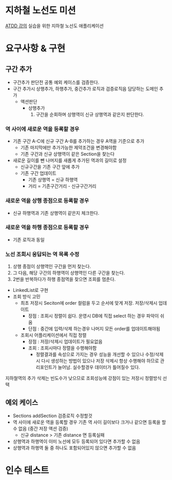 # 지하철 노선도 미션

[ATDD 강의](https://edu.nextstep.camp/c/R89PYi5H) 실습을 위한 지하철 노선도 애플리케이션

# 요구사항 & 구현

## 구간 추가
- 구간추가 판단전 공통 예외 케이스를 검증한다.
- 구간 추가시 상행추가, 하행추가, 중간추가 로직과 검증로직음 담당하는 도메인 추가
  - 액션판단
    - 상행추가
      1. 구간을 순회하며 상행역이 신규 상행역과 같은지 판단한다.

### 역 사이에 새로운 역을 등록할 경우

- 기존 구간 A-C에 신규 구간 A-B를 추가하는 경우 A역을 기준으로 추가
  - 기존 마지막에만 추가가능한 제약조건을 변경해야함 
  - 기존 구간과 신규 상행역이 같은 Section을 찾는다
- 새로운 길이를 뺀 나머지를 새롭게 추가된 역과의 길이로 설정
  - 신규구간을 기존 구간 앞에 추가
  - 기존 구간 업데이트 
    - 기존 상행역 = 신규 하행역
    - 거리 = 기존구간거리 - 신규구간거리
### 새로운 역을 상행 종점으로 등록할 경우
- 신규 하행역과 기존 상행역이 같은지 체크한다.

### 새로운 역을 하행 종점으로 등록할 경우
- 기존 로직과 동일

### 노선 조회시 응답되는 역 목록 수정

1. 상행 종점이 상행역인 구간을 먼저 찾는다.
2. 그 다음, 해당 구간의 하행역이 상행역인 다른 구간을 찾는다.
3. 2번을 반복하다가 하행 종점역을 찾으면 조회를 멈춘다.

- LinkedList로 구현
- 조회 방식 고민 
  - 최초 저장시 Seciton에 order 컬럼을 두고 순서에 맞게 저장. 저장/삭제시 업데이트
    - 장점 : 조회시 정렬이 쉽다. 운영시 DB에 직접 select 하는 경우 파악이 쉬움
    - 단점 : 중간에 입력/삭제 하는경우 나머지 모든 order를 업데이트해야됨
  - 조회시 어플리케이션에서 직접 정렬 
    - 장점 : 저장/삭제시 업데이트가 필요없음
    - 조회 : 조회시마다 정렬을 수행해야함
      - 정렬결과를 속성으로 가지는 경우 성능을 개선할 수 있으나 수정/삭제시 다시 생성하는 방법이 있으나 저장 삭제시 항상 수행해야 하므로 관리포인트가 늘어남. 실수할경우 데이터가 틀어질수 있다.

지하철역의 추가 삭제는 빈도수가 낮으므로 조회성능에 강점이 있는 저장시 정렬방식 선택

## 예외 케이스
- Sections addSection 검증로직 수정할것
- 역 사이에 새로운 역을 등록할 경우 기존 역 사이 길이보다 크거나 같으면 등록을 할 수 없음 (중간 저장 액션 검증)
  - 신규 distance > 기존 distance 면 등록실패
- 상행역과 하행역이 이미 노선에 모두 등록되어 있다면 추가할 수 없음
- 상행역과 하행역 둘 중 하나도 포함되어있지 않으면 추가할 수 없음

# 인수 테스트